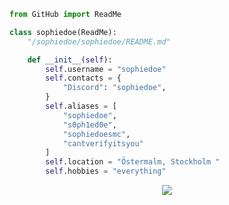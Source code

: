 ```py
from GitHub import ReadMe

class sophiedoe(ReadMe):
    "/sophiedoe/sophiedoe/README.md"

    def __init__(self):
        self.username = "sophiedoe"
        self.contacts = {
            "Discord": "sophiedoe",
        }
        self.aliases = [
            "sophiedoe",
            "s0ph1ed0e",
            "sophiedoesmc",
            "cantverifyitsyou"
        ]
        self.location = "Östermalm, Stockholm "
        self.hobbies = "everything"
```
<p align="center">
  <img src="https://komarev.com/ghpvc/?username=sophiedoe&style=flat-square&color=000000" />
</p>
